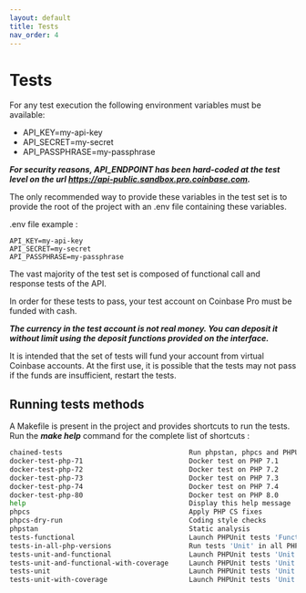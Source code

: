 ```yaml
---
layout: default
title: Tests
nav_order: 4
---
```


# Tests

For any test execution the following environment variables must be available:
* API_KEY=my-api-key
* API_SECRET=my-secret
* API_PASSPHRASE=my-passphrase

***For security reasons, API_ENDPOINT has been hard-coded at the test level on the url https://api-public.sandbox.pro.coinbase.com.***

The only recommended way to provide these variables in the test set is to provide the root of the project with an .env file containing these variables.

.env file example :

```dotenv
API_KEY=my-api-key
API_SECRET=my-secret
API_PASSPHRASE=my-passphrase
```

The vast majority of the test set is composed of functional call and response tests of the API.

In order for these tests to pass, your test account on Coinbase Pro must be funded with cash.

***The currency in the test account is not real money. You can deposit it without limit using the deposit functions provided on the interface.***

It is intended that the set of tests will fund your account from virtual Coinbase accounts. At the first use, it is possible that the tests may not pass if the funds are insufficient, restart the tests.

## Running tests methods

A Makefile is present in the project and provides shortcuts to run the tests. Run the ***make help*** command for the complete list of shortcuts :

```bash
chained-tests                               Run phpstan, phpcs and PHPUnit tests 'Unit' suite
docker-test-php-71                          Docker test on PHP 7.1
docker-test-php-72                          Docker test on PHP 7.2
docker-test-php-73                          Docker test on PHP 7.3
docker-test-php-74                          Docker test on PHP 7.4
docker-test-php-80                          Docker test on PHP 8.0
help                                        Display this help message
phpcs                                       Apply PHP CS fixes
phpcs-dry-run                               Coding style checks
phpstan                                     Static analysis
tests-functional                            Launch PHPUnit tests 'Functional' suite
tests-in-all-php-versions                   Run tests 'Unit' in all PHP versions through containers
tests-unit-and-functional                   Launch PHPUnit tests 'Unit' and 'Functional' suites
tests-unit-and-functional-with-coverage     Launch PHPUnit tests 'Unit' and 'Functional' suites
tests-unit                                  Launch PHPUnit tests 'Unit' suite
tests-unit-with-coverage                    Launch PHPUnit tests 'Unit' suite with coverage

```
